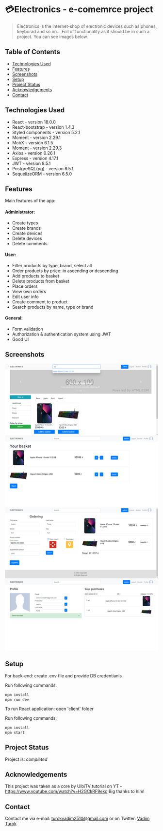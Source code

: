 # 💳Electronics - e-comemrce project
> Electronics is the internet-shop of electronic devices such as phones, keyborad and so on...
> Full of functionality as it should be in such a project. You can see images below.


## Table of Contents
* [Technologies Used](#technologies-used)
* [Features](#features)
* [Screenshots](#screenshots)
* [Setup](#setup)
* [Project Status](#project-status)
* [Acknowledgements](#acknowledgements)
* [Contact](#contact)
<!-- * [License](#license) -->


## Technologies Used
- React - version 18.0.0
- React-bootstrap - version 1.4.3
- Styled components - version 5.2.1
- Moment - version 2.29.1
- MobX - version 6.1.5
- Moment - version 2.29.3
- Axios - version 0.26.1
- Express - version 4.17.1 
- JWT - version 8.5.1
- PostgreSQL(pg) - version 8.5.1
- SequelizeORM - version 6.5.0


## Features
Main features of the app:
#### Administrator:
- Create types
- Create brands
- Create devices
- Delete devices
- Delete comments
#### User:
- Filter products by type, brand, select all
- Order products by price: in ascending or descending
- Add products to basket
- Delete products from basket
- Place orders
- View own orders
- Edit user info
- Create comment to product
- Search products by name, type or brand
#### General:
- Form validation
- Authorization & authentication system using JWT
- Good UI


## Screenshots
![Example screenshot](./demo/img_1.png)
![Example screenshot](./demo/img_2.png)
![Example screenshot](./demo/img_3.png)
![Example screenshot](./demo/img_4.png)
<!-- If you have screenshots you'd like to share, include them here. -->


## Setup
For back-end: create .env file and provide DB credentianls

Run following commands:

```
npm install
npm run dev
```
To run React application: open 'client' folder

Run following commands:

```
npm install
npm start
```


## Project Status
Project is: _completed_


## Acknowledgements
This project was taken as a core by UlbiTV tutorial on YT - https://www.youtube.com/watch?v=H2GCkRF9eko
Big thanks to him!


## Contact
Contact me via e-mail: turokvadim2510@gmail.com or on Twitter: [Vadim Turok](https://twitter.com/stefanio228)


<!-- Optional -->
<!-- ## License -->
<!-- This project is open source and available under the [... License](). -->

